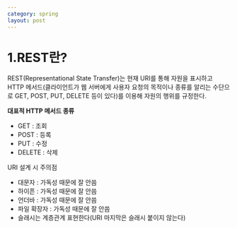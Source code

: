 ```yaml
---
category: spring
layout: post
---
```



# 1.REST란?
REST(Representational State Transfer)는 현재 URI를 통해 자원을 표시하고 HTTP 메서드(클라이언트가 웹 서버에게 사용자 요청의 목적이나 종류를 알리는 수단으로 GET, POST, PUT, DELETE 등이 있다)를 이용해 자원의 행위를 규정한다.             

**대표적 HTTP 메서드 종류**
- GET : 조회
- POST : 등록
- PUT : 수정
- DELETE : 삭제


URI 설계 시 주의점
- 대문자 : 가독성 때문에 잘 안씀
- 하이픈 : 가독성 때문에 잘 안씀
- 언더바 : 가독성 때문에 잘 안씀
- 파일 확장자 : 가독성 때문에 잘 안씀
- 슬래시는 계층관계 표현한다(URI 마지막은 슬래시 붙이지 않는다)